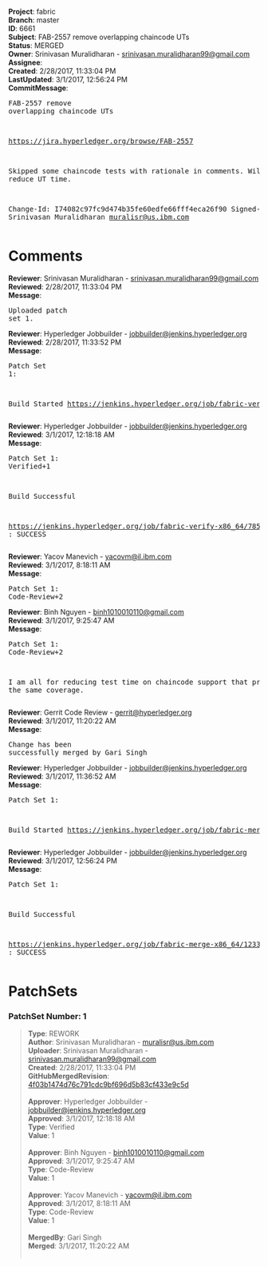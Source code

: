 <strong>Project</strong>: fabric<br><strong>Branch</strong>: master<br><strong>ID</strong>: 6661<br><strong>Subject</strong>: FAB-2557 remove overlapping chaincode UTs<br><strong>Status</strong>: MERGED<br><strong>Owner</strong>: Srinivasan Muralidharan - srinivasan.muralidharan99@gmail.com<br><strong>Assignee</strong>:<br><strong>Created</strong>: 2/28/2017, 11:33:04 PM<br><strong>LastUpdated</strong>: 3/1/2017, 12:56:24 PM<br><strong>CommitMessage</strong>:<br><pre>FAB-2557 remove overlapping chaincode UTs

https://jira.hyperledger.org/browse/FAB-2557

Skipped some chaincode tests with rationale in comments.
Will help reduce UT time.

Change-Id: I74082c97fc9d474b35fe60edfe66fff4eca26f90
Signed-off-by: Srinivasan Muralidharan <muralisr@us.ibm.com>
</pre><h1>Comments</h1><strong>Reviewer</strong>: Srinivasan Muralidharan - srinivasan.muralidharan99@gmail.com<br><strong>Reviewed</strong>: 2/28/2017, 11:33:04 PM<br><strong>Message</strong>: <pre>Uploaded patch set 1.</pre><strong>Reviewer</strong>: Hyperledger Jobbuilder - jobbuilder@jenkins.hyperledger.org<br><strong>Reviewed</strong>: 2/28/2017, 11:33:52 PM<br><strong>Message</strong>: <pre>Patch Set 1:

Build Started https://jenkins.hyperledger.org/job/fabric-verify-x86_64/7854/</pre><strong>Reviewer</strong>: Hyperledger Jobbuilder - jobbuilder@jenkins.hyperledger.org<br><strong>Reviewed</strong>: 3/1/2017, 12:18:18 AM<br><strong>Message</strong>: <pre>Patch Set 1: Verified+1

Build Successful 

https://jenkins.hyperledger.org/job/fabric-verify-x86_64/7854/ : SUCCESS</pre><strong>Reviewer</strong>: Yacov Manevich - yacovm@il.ibm.com<br><strong>Reviewed</strong>: 3/1/2017, 8:18:11 AM<br><strong>Message</strong>: <pre>Patch Set 1: Code-Review+2</pre><strong>Reviewer</strong>: Binh Nguyen - binh1010010110@gmail.com<br><strong>Reviewed</strong>: 3/1/2017, 9:25:47 AM<br><strong>Message</strong>: <pre>Patch Set 1: Code-Review+2

I am all for reducing test time on chaincode support that provides the same coverage.</pre><strong>Reviewer</strong>: Gerrit Code Review - gerrit@hyperledger.org<br><strong>Reviewed</strong>: 3/1/2017, 11:20:22 AM<br><strong>Message</strong>: <pre>Change has been successfully merged by Gari Singh</pre><strong>Reviewer</strong>: Hyperledger Jobbuilder - jobbuilder@jenkins.hyperledger.org<br><strong>Reviewed</strong>: 3/1/2017, 11:36:52 AM<br><strong>Message</strong>: <pre>Patch Set 1:

Build Started https://jenkins.hyperledger.org/job/fabric-merge-x86_64/1233/</pre><strong>Reviewer</strong>: Hyperledger Jobbuilder - jobbuilder@jenkins.hyperledger.org<br><strong>Reviewed</strong>: 3/1/2017, 12:56:24 PM<br><strong>Message</strong>: <pre>Patch Set 1:

Build Successful 

https://jenkins.hyperledger.org/job/fabric-merge-x86_64/1233/ : SUCCESS</pre><h1>PatchSets</h1><h3>PatchSet Number: 1</h3><blockquote><strong>Type</strong>: REWORK<br><strong>Author</strong>: Srinivasan Muralidharan - muralisr@us.ibm.com<br><strong>Uploader</strong>: Srinivasan Muralidharan - srinivasan.muralidharan99@gmail.com<br><strong>Created</strong>: 2/28/2017, 11:33:04 PM<br><strong>GitHubMergedRevision</strong>: [4f03b1474d76c791cdc9bf696d5b83cf433e9c5d](https://github.com/hyperledger/fabric/commit/4f03b1474d76c791cdc9bf696d5b83cf433e9c5d)<br><br><strong>Approver</strong>: Hyperledger Jobbuilder - jobbuilder@jenkins.hyperledger.org<br><strong>Approved</strong>: 3/1/2017, 12:18:18 AM<br><strong>Type</strong>: Verified<br><strong>Value</strong>: 1<br><br><strong>Approver</strong>: Binh Nguyen - binh1010010110@gmail.com<br><strong>Approved</strong>: 3/1/2017, 9:25:47 AM<br><strong>Type</strong>: Code-Review<br><strong>Value</strong>: 1<br><br><strong>Approver</strong>: Yacov Manevich - yacovm@il.ibm.com<br><strong>Approved</strong>: 3/1/2017, 8:18:11 AM<br><strong>Type</strong>: Code-Review<br><strong>Value</strong>: 1<br><br><strong>MergedBy</strong>: Gari Singh<br><strong>Merged</strong>: 3/1/2017, 11:20:22 AM<br><br></blockquote>